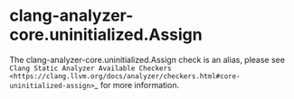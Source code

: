 clang-analyzer-core.uninitialized.Assign
========================================

The clang-analyzer-core.uninitialized.Assign check is an alias, please
see
`Clang Static Analyzer Available Checkers <https://clang.llvm.org/docs/analyzer/checkers.html#core-uninitialized-assign>`\_
for more information.
